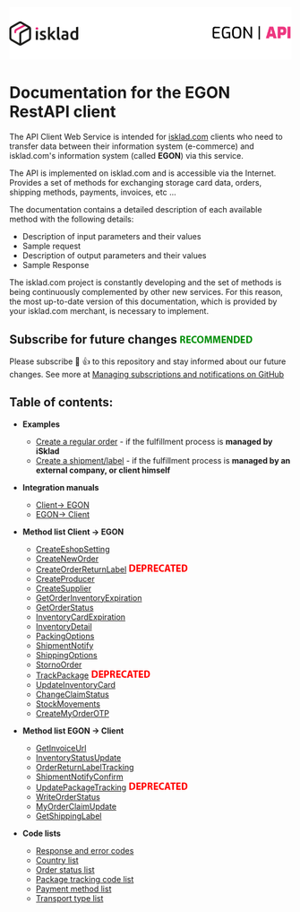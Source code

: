 <picture>
  <source media="(prefers-color-scheme: dark)" srcset="assets/images/logo_white.png">
  <img alt="logo" src="assets/images/logo_black.png">
</picture>

# Documentation for the EGON RestAPI client

The API Client Web Service is intended for [isklad.com](https://isklad.com) clients who need to transfer data
between their information system (e-commerce) and isklad.com's information system (called **EGON**) via this service.

The API is implemented on isklad.com and is accessible via the Internet. Provides a set of methods for exchanging storage
card data, orders, shipping methods, payments, invoices, etc ...

The documentation contains a detailed description of each available method with the following details:

- Description of input parameters and their values
- Sample request
- Description of output parameters and their values
- Sample Response

The isklad.com project is constantly developing and the set of methods is being continuously complemented by other new
services. For this reason, the most up-to-date version of this documentation, which is provided by your isklad.com
merchant, is necessary to implement.

## Subscribe for future changes ![recommended](assets/images/recommended.png)
Please subscribe :eyes: :thumbsup: to this repository and stay informed about our future changes.
See more at [Managing subscriptions and notifications on GitHub](https://docs.github.com/en/account-and-profile/managing-subscriptions-and-notifications-on-github)


## Table of contents:

- **Examples**
  - [Create a regular order](examples/orders-fulfilled-by-isklad.md) - if the fulfillment process is **managed by iSklad**
  - [Create a shipment/label](examples/orders-fullfilled-by-client.md) - if the fulfillment process is **managed by an external company, or client himself**
- **Integration manuals**
  - [Client-> EGON](integration/client-to-egon.md)
  - [EGON-> Client](integration/egon-to-client.md)
  
- **Method list Client -> EGON**
  - [CreateEshopSetting](method-list/client-to-egon/CreateEshopSetting.md)
  - [CreateNewOrder](method-list/client-to-egon/CreateNewOrder.md)
  - [CreateOrderReturnLabel](method-list/client-to-egon/CreateOrderReturnLabel.md) ![deprecated](/assets/images/deprecated.png)
  - [CreateProducer](method-list/client-to-egon/CreateProducer.md)
  - [CreateSupplier](method-list/client-to-egon/CreateSupplier.md)
  - [GetOrderInventoryExpiration](method-list/client-to-egon/GetOrderInventoryExpiration.md)
  - [GetOrderStatus](method-list/client-to-egon/GetOrderStatus.md)
  - [InventoryCardExpiration](method-list/client-to-egon/InventoryCardExpiration.md)
  - [InventoryDetail](method-list/client-to-egon/InventoryDetail.md)
  - [PackingOptions](method-list/client-to-egon/PackingOptions.md)
  - [ShipmentNotify](method-list/client-to-egon/ShipmentNotify.md)
  - [ShippingOptions](method-list/client-to-egon/ShippingOptions.md)
  - [StornoOrder](method-list/client-to-egon/StornoOrder.md)
  - [TrackPackage](method-list/client-to-egon/TrackPackage.md) ![deprecated](/assets/images/deprecated.png)
  - [UpdateInventoryCard](method-list/client-to-egon/UpdateInventoryCard.md)
  - [ChangeClaimStatus](method-list/client-to-egon/ChangeClaimStatus.md)
  - [StockMovements](method-list/client-to-egon/StockMovements.md)
  - [CreateMyOrderOTP](method-list/client-to-egon/CreateMyOrderOTP.md)
  
- **Method list EGON -> Client**
  - [GetInvoiceUrl](method-list/egon-to-client/GetInvoiceUrl.md)
  - [InventoryStatusUpdate](method-list/egon-to-client/InventoryStatusUpdate.md)
  - [OrderReturnLabelTracking](method-list/egon-to-client/OrderReturnLabelTracking.md)
  - [ShipmentNotifyConfirm](method-list/egon-to-client/ShipmentNotifyConfirm.md)
  - [UpdatePackageTracking](method-list/egon-to-client/UpdatePackageTracking.md) ![deprecated](/assets/images/deprecated.png)
  - [WriteOrderStatus](method-list/egon-to-client/WriteOrderStatus.md)
  - [MyOrderClaimUpdate](method-list/egon-to-client/MyOrderClaimUpdate.md)
  - [GetShippingLabel](method-list/egon-to-client/GetShippingLabel.md)

- **Code lists**
  - [Response and error codes](code-lists/response-codes.md)
  - [Country list](code-lists/country-list.md)
  - [Order status list](code-lists/order-statuses.md)
  - [Package tracking code list](code-lists/package-tracking-codes.md)
  - [Payment method list](code-lists/payment-method-list.md)
  - [Transport type list](code-lists/transport-type-list.md)


